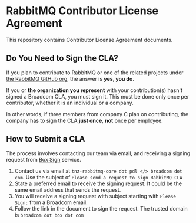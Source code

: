 # RabbitMQ Contributor License Agreement

This repository contains Contributor License Agreement documents.

## Do You Need to Sign the CLA?

If you plan to contribute to RabbitMQ or one of the related projects under [the RabbitMQ GitHub org](https://github.com/rabbitmq),
the answer is **yes, you do**.

If you or **the organization you represent** with your contribution(s) hasn't signed a Broadcom CLA,
you must sign it. This must be done only once per contributor, whether it is an individual or a company.

In other words, if three members from company C plan on contributing, the company has to sign the CLA **just once**,
**not** once per employee.

## How to Submit a CLA

The process involves contacting our team via email, and receiving a signing request from [Box Sign](https://www.box.com/en-gb/esignature) service.

1. Contact us via email at `tnz-rabbitmq-core dot pdl </> broadcom dot com`. Use the subject of `Please send a request to sign RabbitMQ CLA`
2. State a preferred email to receive the signing request. It could be the same email address that sends the request.
3. You will receive a signing request with subject starting with `Please Sign:` from a Broadcom email.
4. Follow the link in the document to sign the request. The trusted domain is `broadcom dot box dot com`
